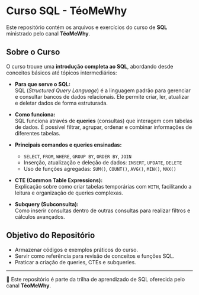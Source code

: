 # Curso SQL - TéoMeWhy

Este repositório contém os arquivos e exercícios do curso de **SQL** ministrado pelo canal **TéoMeWhy**.

## Sobre o Curso

O curso trouxe uma **introdução completa ao SQL**, abordando desde conceitos básicos até tópicos intermediários:

- **Para que serve o SQL:**  
  SQL (*Structured Query Language*) é a linguagem padrão para gerenciar e consultar bancos de dados relacionais. Ele permite criar, ler, atualizar e deletar dados de forma estruturada.

- **Como funciona:**  
  SQL funciona através de **queries** (consultas) que interagem com tabelas de dados. É possível filtrar, agrupar, ordenar e combinar informações de diferentes tabelas.

- **Principais comandos e queries ensinadas:**  
  - `SELECT`, `FROM`, `WHERE`, `GROUP BY`, `ORDER BY`, `JOIN`  
  - Inserção, atualização e deleção de dados: `INSERT`, `UPDATE`, `DELETE`  
  - Uso de funções agregadas: `SUM()`, `COUNT()`, `AVG()`, `MIN()`, `MAX()`

- **CTE (Common Table Expressions):**  
  Explicação sobre como criar tabelas temporárias com `WITH`, facilitando a leitura e organização de queries complexas.

- **Subquery (Subconsulta):**  
  Como inserir consultas dentro de outras consultas para realizar filtros e cálculos avançados.

## Objetivo do Repositório

- Armazenar códigos e exemplos práticos do curso.
- Servir como referência para revisão de conceitos e funções SQL.
- Praticar a criação de queries, CTEs e subqueries.

---

📌 Este repositório é parte da trilha de aprendizado de SQL oferecida pelo canal **TéoMeWhy**.

